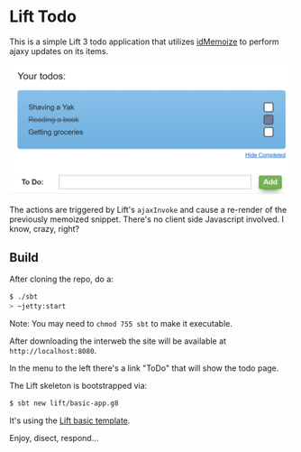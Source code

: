 # Lift Todo

This is a simple Lift 3 todo application that
utilizes [idMemoize](https://lift.la/blog/shtmlidmemoize-simple-ajax-updating)
to perform ajaxy updates on its items.

![Nothing fancy here](doc/Todos.png)

The actions are triggered by Lift's `ajaxInvoke` and cause a re-render
of the previously memoized snippet. 
There's no client side Javascript involved. I know, crazy, right?

## Build

After cloning the repo, do a:

````bash
$ ./sbt
> ~jetty:start

````

Note: You may need to `chmod 755 sbt` to make it executable.

After downloading the interweb the site will be available at `http://localhost:8080`.

In the menu to the left there's a link "ToDo" that will show the todo page.

The Lift skeleton is bootstrapped via:

````bash
$ sbt new lift/basic-app.g8

````
It's using the [Lift basic template](https://github.com/lift/basic-app.g8).

Enjoy, disect, respond...
